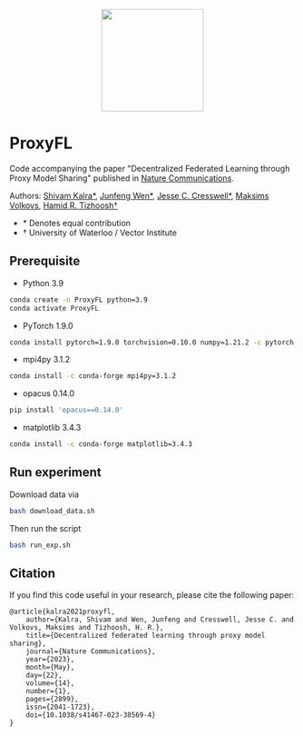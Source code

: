 <p align="center">
<a href="https://layer6.ai/"><img src="https://github.com/layer6ai-labs/DropoutNet/blob/master/logs/logobox.jpg" width="180"></a>
</p>

# ProxyFL
Code accompanying the paper "Decentralized Federated Learning through Proxy Model Sharing" published in [Nature Communications](https://www.nature.com/articles/s41467-023-38569-4).

Authors: [Shivam Kalra*](https://scholar.google.ca/citations?user=iEwZn18AAAAJ&hl=en), [Junfeng Wen*](https://junfengwen.github.io/), [Jesse C. Cresswell*](https://scholar.google.ca/citations?user=7CwOlvoAAAAJ&hl=en), [Maksims Volkovs](http://www.cs.toronto.edu/~mvolkovs), [Hamid R. Tizhoosh&dagger;](https://scholar.google.ca/citations?user=Mzinpo0AAAAJ&hl=en)  
* &ast; Denotes equal contribution
* &dagger; University of Waterloo / Vector Institute

## Prerequisite
- Python 3.9
```bash
conda create -n ProxyFL python=3.9
conda activate ProxyFL
```
- PyTorch 1.9.0
```bash
conda install pytorch=1.9.0 torchvision=0.10.0 numpy=1.21.2 -c pytorch
```
- mpi4py 3.1.2
```bash
conda install -c conda-forge mpi4py=3.1.2
```
- opacus 0.14.0
```bash
pip install 'opacus==0.14.0'
```
- matplotlib 3.4.3
```bash
conda install -c conda-forge matplotlib=3.4.3
```

## Run experiment
Download data via
```bash
bash download_data.sh
```
Then run the script
```bash
bash run_exp.sh
```

## Citation

If you find this code useful in your research, please cite the following paper:

    @article{kalra2021proxyfl,
        author={Kalra, Shivam and Wen, Junfeng and Cresswell, Jesse C. and Volkovs, Maksims and Tizhoosh, H. R.},
        title={Decentralized federated learning through proxy model sharing},
        journal={Nature Communications},
        year={2023},
        month={May},
        day={22},
        volume={14},
        number={1},
        pages={2899},
        issn={2041-1723},
        doi={10.1038/s41467-023-38569-4}
    }
